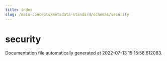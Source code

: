 ```yaml
---
title: index
slug: /main-concepts/metadata-standard/schemas/security
---
```


# security

Documentation file automatically generated at 2022-07-13 15:15:58.612083.
